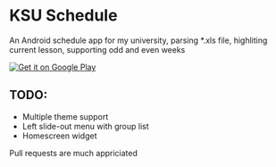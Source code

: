 # KSU Schedule

An Android schedule app for my university, parsing *.xls file, highliting current lesson, supporting odd and even weeks

<a href="https://play.google.com/store/apps/details?id=com.stiggpwnz.schedule">
  <img alt="Get it on Google Play"
       src="http://www.android.com/images/brand/get_it_on_play_logo_large.png" />
</a>

## TODO:

- Multiple theme support
- Left slide-out menu with group list
- Homescreen widget

Pull requests are much appriciated
